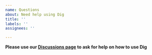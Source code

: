 ```yaml
---
name: Questions
about: Need help using Dig
title: ''
labels: ''
assignees: ''

---
```


**Please use our [Discussions page](https://github.com/uber-go/dig/discussions) to ask for help on how to use Dig**
